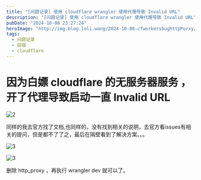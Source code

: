```yaml
---
title: "[问题记录] 使用 cloudflare wrangler 使用代理导致 Invalid URL"
description: "[问题记录] 使用 cloudflare wrangler 使用代理导致 Invalid URL"
pubDate: "2024-10-08 23:27:24"
heroImage: "http://img.blog.loli.wang/2024-10-08-cfworkersbughttpPorxy/01.png"
tags:
  - 问题记录
  - 前端
  - cloudflare
---
```


# 因为白嫖 cloudflare 的无服务器服务 ，  开了代理导致启动一直   Invalid URL

![2](http://img.blog.loli.wang/2024-10-08-cfworkersbughttpPorxy/01.png)

同样的我去官方找了文档,也同样的，没有找到相关的说明，去官方看issues有相关的提问，但是都不了了之，最后在隔壁看到了解决方案。。。

![3](http://img.blog.loli.wang/2024-10-08-cfworkersbughttpPorxy/02.png)

![3](http://img.blog.loli.wang/2024-10-08-cfworkersbughttpPorxy/03.png)

删除 http_proxy ，再执行 wrangler dev 就可以了。


